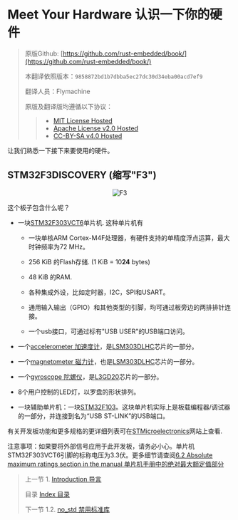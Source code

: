 # Meet Your Hardware 认识一下你的硬件

> 原版Github: [https://github.com/rust-embedded/book/](https://github.com/rust-embedded/book/)
>
> 本翻译依照版本：`9858872bd1b7dbba5ec27dc30d34eba00acd7ef9`
>
> 翻译人员：Flymachine
>
> 原版及翻译版均遵循以下协议：
>
>> - [MIT License Hosted]
>> - [Apache License v2.0 Hosted]
>> - [CC-BY-SA v4.0 Hosted]

[MIT License]: ./LICENSE-MIT
[Apache License v2.0]: ./LICENSE-APACHE
[CC-BY-SA v4.0]: ./LICENSE-CC-BY-SA
[MIT License Hosted]: https://opensource.org/licenses/MIT
[Apache License v2.0 Hosted]: http://www.apache.org/licenses/LICENSE-2.0
[CC-BY-SA v4.0 Hosted]: https://creativecommons.org/licenses/by-sa/4.0/legalcode

让我们熟悉一下接下来要使用的硬件。

## STM32F3DISCOVERY (缩写"F3")

<p align="center">
<img title="F3" src="../assets/f3.jpg">
</p>

这个板子包含什么呢？

- 一块[STM32F303VCT6](https://www.st.com/en/microcontrollers/stm32f303vc.html)单片机. 这种单片机有
  - 一块单核ARM Cortex-M4F处理器，有硬件支持的单精度浮点运算，最大时钟频率为72 MHz。

  - 256 KiB 的Flash存储. (1 KiB = 10**24** bytes)

  - 48 KiB 的RAM.

  - 各种集成外设，比如定时器，I2C，SPI和USART。

  - 通用输入输出（GPIO）和其他类型的引脚，均可通过板旁边的两排排针连接。
  
  - 一个usb接口，可通过标有"USB USER"的USB端口访问。

- 一个[accelerometer 加速度计](https://en.wikipedia.org/wiki/Accelerometer)，是[LSM303DLHC](https://www.st.com/en/mems-and-sensors/lsm303dlhc.html)芯片的一部分。

- 一个[magnetometer 磁力计](https://en.wikipedia.org/wiki/Magnetometer)，也是[LSM303DLHC](https://www.st.com/en/mems-and-sensors/lsm303dlhc.html)芯片的一部分。

- 一个[gyroscope 陀螺仪](https://en.wikipedia.org/wiki/Gyroscope)，是[L3GD20](https://www.pololu.com/file/0J563/L3GD20.pdf)芯片的一部分。

- 8个用户控制的LED灯，以罗盘的形状排列。

- 一块辅助单片机：一块[STM32F103](https://www.st.com/en/microcontrollers/stm32f103cb.html)。这块单片机实际上是板载编程器/调试器的一部分，并连接到名为“USB ST-LINK”的USB端口。

有关开发板功能和更多规格的更详细列表可在[STMicroelectronics](https://www.st.com/en/evaluation-tools/stm32f3discovery.html)网站上查看.

注意事项：如果要将外部信号应用于此开发板，请务必小心。单片机STM32F303VCT6引脚的标称电压为3.3伏。更多细节请查阅[6.2 Absolute maximum ratings section in the manual 单片机手册中的绝对最大额定值部分](https://www.st.com/resource/en/datasheet/stm32f303vc.pdf)

> 上一节  1. [Introduction 导言]
>
> 目录 
> [Index 目录]
>
> 下一节 
> 1.2. [no_std 禁用标准库]
>

[Introduction 导言]: https://rustforce.net/article?id=8da8d5bf-f2af-4c9a-b3f3-567c19488871
[Index 目录]: https://rustforce.net/article?id=943af2e7-0f1f-40fd-8864-4bb4d2676b4d
[no_std 禁用标准库]: https://rustforce.net/article?id=5697689c-b8f1-4144-88fa-6f9f45ed7f83